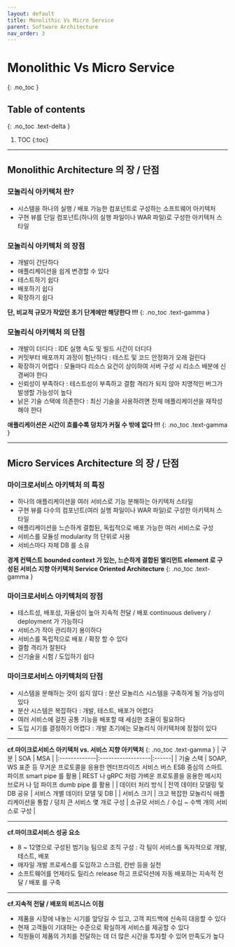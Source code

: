 ```yaml
---
layout: default
title: Monolithic Vs Micro Service
parent: Software Architecture
nav_order: 3
---
```


# Monolithic Vs Micro Service
{: .no_toc }


## Table of contents
{: .no_toc .text-delta }

1. TOC
{:toc}

---


## **Monolithic Architecture 의 장 / 단점**

### **모놀리식 아키텍처 란?**
- 시스템을 하나의 실행 / 배포 가능한 컴포넌트로 구성하는 소프트웨어 아키텍처
- 구현 뷰를 단일 컴포넌트(하나의 실행 파일이나 WAR 파일)로 구성한 아키텍처 스타일


### **모놀리식 아키텍처 의 장점**
- 개발이 간단하다  
- 애플리케이션을 쉽게 변경할 수 있다
- 테스트하기 쉽다
- 배포하기 쉽다 
- 확장하기 쉽다


**단, 비교적 규모가 작았던 초기 단계에만 해당한다 !!!**
{: .no_toc .text-gamma }


### **모놀리식 아키텍처 의 단점**
- 개발이 더디다 : IDE 실행 속도 및 빌드 시간이 더디다
- 커밋부터 배포까지 과정이 험난하다 : 테스트 및 코드 안정화가 오래 걸린다
- 확장하기 어렵다 : 모듈마다 리소스 요건이 상이하여 서버 구성 시 리소스 배분에 신경써야 한다
- 신뢰성이 부족하다 : 테스트성이 부족하고 결함 격리가 되지 않아 치명적인 버그가 발생할 가능성이 높다
- 낡은 기술 스택에 의존한다 : 최신 기술을 사용하려면 전체 애플리케이션을 재작성해야 한다


**애플리케이션은 시간이 흐를수록 덩치가 커질 수 밖에 없다 !!!**
{: .no_toc .text-gamma }


* * *


## **Micro Services Architecture 의 장 / 단점**


### **마이크로서비스 아키텍처 의 특징**
- 하나의 애플리케이션을 여러 서비스로 기능 분해하는 아키텍처 스타일
- 구현 뷰를 다수의 컴포넌트(여러 실행 파일이나 WAR 파일)로 구성한 아키텍처 스타일
- 애플리케이션을 느슨하게 결합된, 독립적으로 배포 가능한 여러 서비스로 구성
- 서비스를 모듈성 modularity 의 단위로 사용
- 서비스마다 자체 DB 를 소유


**경계 컨텍스트 bounded context 가 있는, 느슨하게 결합된 엘리먼트 element 로 구성된 서비스 지향 아키텍처 Service Oriented Architecture**
{: .no_toc .text-gamma }


### **마이크로서비스 아키텍처의 장점**
- 테스트성, 배포성, 자율성이 높아 지속적 전달 / 배포 continuous delivery / deployment 가 가능하다 
- 서비스가 작아 관리하기 용이하다
- 서비스를 독립적으로 배포 / 확장 할 수 있다
- 결함 격리가 잘된다
- 신기술을 시험 / 도입하기 쉽다


### **마이크로서비스 아키텍처의 단점**
- 시스템을 분해하는 것이 쉽지 않다 : 분산 모놀리스 시스템을 구축하게 될 가능성이 있다
- 분산 시스템은 복잡하다 : 개발, 테스트, 배포가 어렵다
- 여러 서비스에 걸친 공통 기능을 배포할 때 세심한 조율이 필요하다
- 도입 시기를 결정하기 어렵다 : 개발 초기에는 모놀리식 아키텍처에 장점이 있다


* * *


**cf.마이크로서비스 아키텍처 vs. 서비스 지향 아키텍처**
{: .no_toc .text-gamma }
| 구분         | SOA               | MSA   |
|:-------------|:------------------|:------|
| 기술 스택    | SOAP, WS 표준 등 무거운 프로토콜을 응용한 엔터프라이즈 서비스 버스 ESB 중심의 스마트 파이프 smart pipe 를 활용  | REST 나 gRPC 처럼 가벼운 프로토콜을 응용한 메시지 브로커 나 덤 파이프 dumb pipe 를 활용  |
| 데이터 처리 방식 | 전역 데이터 모델링 및 DB 공유   | 서비스 개별 데이터 모델 및 DB  |
| 서비스 크기           | 크고 복잡한 모놀리식 애플리케이션을 통합 / 덩치 큰 서비스 몇 개로 구성      | 소규모 서비스 / 수십 ~ 수백 개의 서비스로 구성   |


* * *


**cf.마이크로서비스 성공 요소**
- 8 ~ 12명으로 구성된 범기능 팀으로 조직 구성 : 각 팀이 서비스를 독자적으로 개발, 테스트, 배포
- 애자일 개발 프로세스를 도입하고 스크럼, 칸반 등을 실천
- 소프트웨어를 언제라도 릴리스 release 하고 프로덕션에 자동 배포하는 지속적 전달 / 배포 를 구축


* * *


**cf.지속적 전달 / 배포의 비즈니스 이점**
- 제품을 시장에 내놓는 시기를 앞당길 수 있고, 고객 피드백에 신속히 대응할 수 있다
- 현재 고객들이 기대하는 수준으로 확실하게 서비스를 제공할 수 있다
- 직원들이 제품의 가치를 전달하는 데 더 많은 시간을 투자할 수 있어 만족도가 높다
